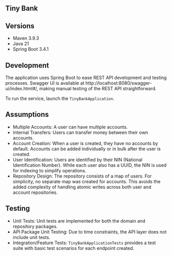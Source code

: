 ## Tiny Bank

## Versions
* Maven 3.9.3
* Java 21
* Spring Boot 3.4.1

## Development
The application uses Spring Boot to ease REST API development and testing processes. 
Swagger UI is available at http://localhost:8080/swagger-ui/index.html#/, making manual testing of the REST API straightforward.

To run the service, launch the `TinyBankApplication`.

## Assumptions
* Multiple Accounts: A user can have multiple accounts.
* Internal Transfers: Users can transfer money between their own accounts.
* Account Creation: When a user is created, they have no accounts by default. Accounts can be added individually or in bulk after the user is created.
* User Identification: Users are identified by their NIN (National Identification Number). While each user also has a UUID, the NIN is used for indexing to simplify operations.
* Repository Design: The repository consists of a map of users. For simplicity, no separate map was created for accounts. This avoids the added complexity of handling atomic writes across both user and account repositories.

## Testing
* Unit Tests: Unit tests are implemented for both the domain and repository packages.
* API Package Unit Testing: Due to time constraints, the API layer does not include unit tests.
* Integration/Feature Tests: `TinyBankApplicationTests` provides a test suite with basic test scenarios for each endpoint created.